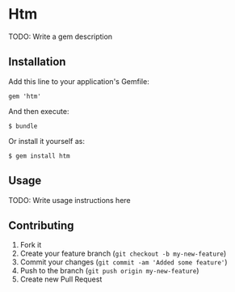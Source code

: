 # Htm

TODO: Write a gem description

## Installation

Add this line to your application's Gemfile:

    gem 'htm'

And then execute:

    $ bundle

Or install it yourself as:

    $ gem install htm

## Usage

TODO: Write usage instructions here

## Contributing

1. Fork it
2. Create your feature branch (`git checkout -b my-new-feature`)
3. Commit your changes (`git commit -am 'Added some feature'`)
4. Push to the branch (`git push origin my-new-feature`)
5. Create new Pull Request
